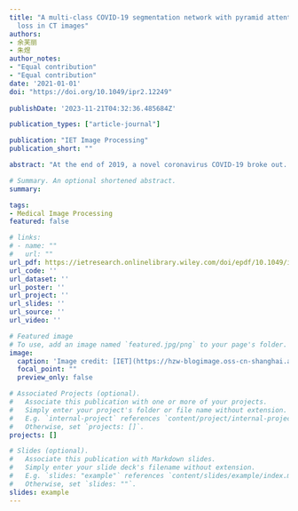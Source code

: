 ```yaml
---
title: "A multi-class COVID-19 segmentation network with pyramid attention and edge
  loss in CT images"
authors:
- 余芙丽
- 朱煜
author_notes:
- "Equal contribution"
- "Equal contribution"
date: '2021-01-01'
doi: "https://doi.org/10.1049/ipr2.12249"
 
publishDate: '2023-11-21T04:32:36.485684Z'

publication_types: ["article-journal"]

publication: "IET Image Processing"
publication_short: ""

abstract: "At the end of 2019, a novel coronavirus COVID-19 broke out. Due to its high contagiousness, more than 74 million people have been infected worldwide. Automatic segmentation of the COVID-19 lesion area in CT images is an effective auxiliary medical technology which can quantitatively diagnose and judge the severity of the disease. In this paper, a multi-class COVID-19 CT image segmentation network is proposed, which includes a pyramid attention module to extract multi-scale contextual attention information, and a residual convolution module to improve the discriminative ability of the network. A wavelet edge loss function is also proposed to extract edge features of the lesion area to improve the segmentation accuracy. For the experiment, a dataset of 4369 CT slices is constructed, including three symptoms: ground glass opacities, interstitial infiltrates, and lung consolidation. The dice similarity coefficients of three symptoms of the model achieve 0.7704, 0.7900, 0.8241 respectively. The performance of the proposed network on public dataset COVID-SemiSeg is also evaluated. The results demonstrate that this model outperforms other state-of-the-art methods and can be a powerful tool to assist in the diagnosis of positive infection cases, and promote the development of intelligent technology in the medical field."

# Summary. An optional shortened abstract.
summary: 

tags:
- Medical Image Processing
featured: false

# links:
# - name: ""
#   url: ""
url_pdf: https://ietresearch.onlinelibrary.wiley.com/doi/epdf/10.1049/ipr2.12249
url_code: ''
url_dataset: ''
url_poster: ''
url_project: ''
url_slides: ''
url_source: ''
url_video: ''

# Featured image
# To use, add an image named `featured.jpg/png` to your page's folder. 
image:
  caption: 'Image credit: [IET](https://hzw-blogimage.oss-cn-shanghai.aliyuncs.com/812-lab/featured.jpg)'
  focal_point: ""
  preview_only: false

# Associated Projects (optional).
#   Associate this publication with one or more of your projects.
#   Simply enter your project's folder or file name without extension.
#   E.g. `internal-project` references `content/project/internal-project/index.md`.
#   Otherwise, set `projects: []`.
projects: []

# Slides (optional).
#   Associate this publication with Markdown slides.
#   Simply enter your slide deck's filename without extension.
#   E.g. `slides: "example"` references `content/slides/example/index.md`.
#   Otherwise, set `slides: ""`.
slides: example
---
```

